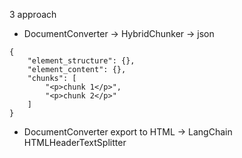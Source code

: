 3 approach
- DocumentConverter -> HybridChunker -> json
```
{
    "element_structure": {},
    "element_content": {},
    "chunks": [
        "<p>chunk 1</p>",
        "<p>chunk 2</p>"
    ]
}
```
- DocumentConverter export to HTML -> LangChain HTMLHeaderTextSplitter